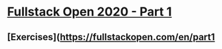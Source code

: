 # [Fullstack Open 2020 - Part 1](https://fullstackopen.com/en/about)


## [Exercises](https://fullstackopen.com/en/part1



